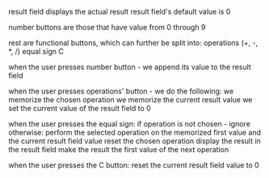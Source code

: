 result field displays the actual result
result field's default value is 0

number buttons are those that have value from 0 through 9

rest are functional buttons, which can further be split into:
	operations (+, -, *, /)
	equal sign
	C

when the user presses number button - we append its value to the result field

when the user presses operations' button - we do the following:
	we memorize the chosen operation
	we memorize the current result value
	we set the current value of the result field to 0

when the user presses the equal sign:
	if operation is not chosen - ignore
	otherwise:
		 perform the selected operation on the memorized first value and the current result field value
		 reset the chosen operation
		 display the result in the result field
		 make the result the first value of the next operation

when the user presses the C button:
	reset the current result field value to 0

